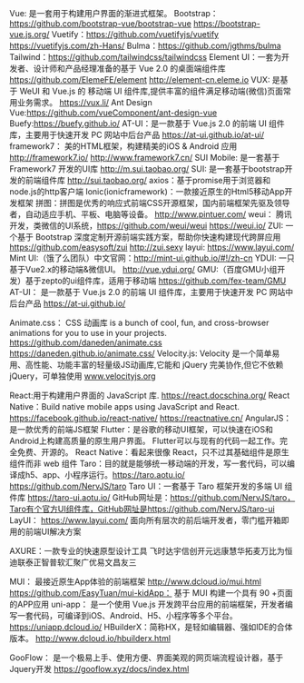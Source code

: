 Vue: 是一套用于构建用户界面的渐进式框架。
Bootstrap：https://github.com/bootstrap-vue/bootstrap-vue https://bootstrap-vue.js.org/
Vuetify：https://github.com/vuetifyjs/vuetify   https://vuetifyjs.com/zh-Hans/
Bulma：https://github.com/jgthms/bulma
Tailwind：https://github.com/tailwindcss/tailwindcss
Element UI：一套为开发者、设计师和产品经理准备的基于 Vue 2.0 的桌面端组件库 https://github.com/ElemeFE/element  http://element-cn.eleme.io
VUX: 是基于 WeUI 和 Vue.js 的 移动端 UI 组件库,提供丰富的组件满足移动端(微信)页面常用业务需求。 https://vux.li/
Ant Design Vue:https://github.com/vueComponent/ant-design-vue
Buefy:https://buefy.github.io/
AT-UI：是一款基于 Vue.js 2.0 的前端 UI 组件库，主要用于快速开发 PC 网站中后台产品 https://at-ui.github.io/at-ui/
framework7： 美的HTML框架，构建精美的iOS & Android 应用 http://framework7.io/  http://www.framework7.cn/
SUI Mobile: 是一套基于 Framework7 开发的UI库  http://m.sui.taobao.org/
SUI: 是一套基于bootstrap开发的前端组件库  http://sui.taobao.org/
axios：基于promise用于浏览器和node.js的http客户端
Ionic(ionicframework)：一款接近原生的Html5移动App开发框架
拼图：拼图是优秀的响应式前端CSS开源框架，国内前端框架先驱及领导者，自动适应手机、平板、电脑等设备。 http://www.pintuer.com/
weui： 腾讯开发，类微信的UI系统，https://github.com/weui/weui https://weui.io/
ZUI: 一个基于 Bootstrap 深度定制开源前端实践方案，帮助你快速构建现代跨屏应用 https://github.com/easysoft/zui http://zui.sexy
layui: https://www.layui.com/
Mint UI:（饿了么团队）中文官网：http://mint-ui.github.io/#!/zh-cn
YDUI: 一只基于Vue2.x的移动端&微信UI。 http://vue.ydui.org/
GMU:（百度GMU小组开发）基于zepto的ui组件库，适用于移动端  https://github.com/fex-team/GMU
AT-UI： 是一款基于 Vue.js 2.0 的前端 UI 组件库，主要用于快速开发 PC 网站中后台产品 https://at-ui.github.io/

Animate.css：  CSS 动画库 is a bunch of cool, fun, and cross-browser animations for you to use in your projects.  https://github.com/daneden/animate.css  https://daneden.github.io/animate.css/
Velocity.js: Velocity 是一个简单易用、高性能、功能丰富的轻量级JS动画库,它能和 jQuery 完美协作,但它不依赖 jQuery，可单独使用  www.velocityjs.org

React:用于构建用户界面的 JavaScript 库. https://react.docschina.org/
React Native：Build native mobile apps using JavaScript and React. https://facebook.github.io/react-native/   https://reactnative.cn/
AngularJS：是一款优秀的前端JS框架
Flutter：是谷歌的移动UI框架，可以快速在iOS和Android上构建高质量的原生用户界面。 Flutter可以与现有的代码一起工作。完全免费、开源的。
React Native：看起来很像 React，只不过其基础组件是原生组件而非 web 组件
Taro：目的就是能够统一移动端的开发，写一套代码，可以编译成h5、app、小程序运行。https://taro.aotu.io/  https://github.com/NervJS/taro
Taro UI：一套基于 Taro 框架开发的多端 UI 组件库 https://taro-ui.aotu.io/ GitHub网址是：https://github.com/NervJS/taro，Taro有个官方UI组件库，GitHub网址是https://github.com/NervJS/taro-ui
LayUI： https://www.layui.com/ 面向所有层次的前后端开发者，零门槛开箱即用的前端UI解决方案

AXURE：一款专业的快速原型设计工具
飞时达宇信创开元远康慧华拓麦万比为恒迪联泰正智普软汇聚广优易文昌友三 

MUI： 最接近原生App体验的前端框架 http://www.dcloud.io/mui.html
https://github.com/EasyTuan/mui-kidApp： 基于 MUI 构建一个具有 90 +页面的APP应用
uni-app： 是一个使用 Vue.js 开发跨平台应用的前端框架，开发者编写一套代码，可编译到iOS、Android、H5、小程序等多个平台。https://uniapp.dcloud.io/
HBuilderX：简称HX，是轻如编辑器、强如IDE的合体版本。 http://www.dcloud.io/hbuilderx.html

GooFlow： 是一个极易上手、使用方便、界面美观的网页端流程设计器，基于Jquery开发  https://gooflow.xyz/docs/index.html
